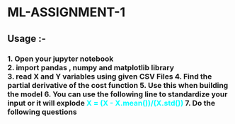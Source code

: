 # ML-ASSIGNMENT-1

<h2>Usage :- </h2>

<h3>
  <div>1. Open your jupyter notebook</div>
  <div>2. import pandas , numpy and matplotlib library</div>
  3. read X and Y variables using given CSV Files
  4. Find the partial derivative of the cost function
  5. Use this when building the model
  6. You can use the following line to standardize your input or it will explode
      <span style="color: cyan;">X = (X - X.mean())/(X.std())</span>
  7. Do the following questions
</h3>
